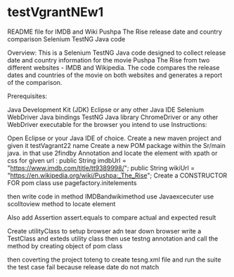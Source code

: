 # testVgrantNEw1
README file for IMDB and Wiki Pushpa The Rise release date and country comparison Selenium TestNG Java code

Overview: This is a Selenium TestNG Java code designed to collect release date and country information for the movie Pushpa The Rise from two different websites - IMDB and Wikipedia. The code compares the release dates and countries of the movie on both websites and generates a report of the comparison.

Prerequisites:

Java Development Kit (JDK) Eclipse or any other Java IDE Selenium WebDriver Java bindings TestNG Java library ChromeDriver or any other WebDriver executable for the browser you intend to use Instructions:

Open Eclipse or your Java IDE of choice. Create a new maven project and given it testVagrant22 name Create a new POM package within the Sr/main java. in that use 2findby Annotation and locate the element with xpath or css for given url : public String imdbUrl = "https://www.imdb.com/title/tt9389998/"; public String wikiUrl = "https://en.wikipedia.org/wiki/Pushpa:_The_Rise"; Create a CONSTRUCTOR FOR pom class use pagefactory.initelements

then write code in method IMDBandwikimethod use Javaexcecuter use scolltoview method to locate element

Also add Assertion assert.equals to compare actual and expected result

Create utilityClass to setup browser adn tear down browser write a TestClass and exteds utility class then use testng annotation and call the method by creating object of pom class



then coverting the project toteng to create tesng.xml file and run the suite the test case fail because release date do not match
